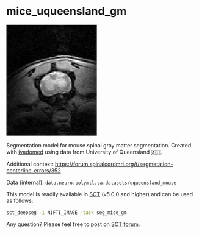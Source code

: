 # mice_uqueensland_gm

![alt text](seg_gm.gif)

Segmentation model for mouse spinal gray matter segmentation. Created with [ivadomed](http://ivadomed.org/) using data from University of Queensland 🇦🇺.

Additional context: https://forum.spinalcordmri.org/t/segmetation-centerline-errors/352

Data (internal): `data.neuro.polymtl.ca:datasets/uqueensland_mouse`

This model is readily available in [SCT](https://spinalcordtoolbox.com/en/stable/) (v5.0.0 and higher) and can be used as follows:
```bash
sct_deepseg -i NIFTI_IMAGE -task seg_mice_gm
```

Any question? Please feel free to post on [SCT forum](https://forum.spinalcordmri.org/c/sct/8). 
